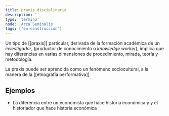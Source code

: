 ```yaml
---
title: praxis disciplinaria
description: ''
type: 'término'
node: 'Arca Seminalis'
tags: ['en-construcción']
---
```


Un tipo de [[praxis]] particular, derivada de la formación académica de un *investigador*, (productor de conocimiento o *knowledge worker*), implica que hay diferencias en varias dimensiones de procedimiento, mirada, teoría y metodología.

La praxis puede ser aprendida como un fenómeno sociocultural, a la manera de la [[etnografía performativa]] 

## Ejemplos

- La diferencia entre un economista que hace historia económica y y el historiador que hace historia económica